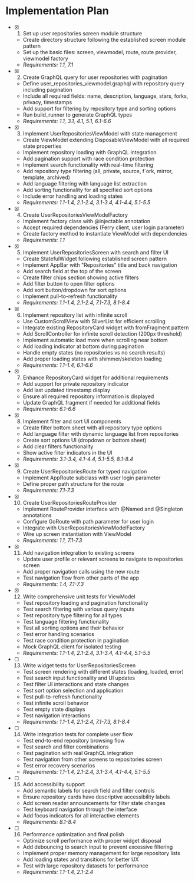# Implementation Plan

- [x] 1. Set up user repositories screen module structure
  - Create directory structure following the established screen module pattern
  - Set up the basic files: screen, viewmodel, route, route provider, viewmodel factory
  - _Requirements: 1.1, 7.1_

- [x] 2. Create GraphQL query for user repositories with pagination
  - Define user_repositories_viewmodel.graphql with repository query including pagination
  - Include all required fields: name, description, language, stars, forks, privacy, timestamps
  - Add support for filtering by repository type and sorting options
  - Run build_runner to generate GraphQL types
  - _Requirements: 1.1, 3.1, 4.1, 5.1, 6.1-6.6_

- [x] 3. Implement UserRepositoriesViewModel with state management
  - Create ViewModel extending DisposableViewModel with all required state properties
  - Implement repository loading with GraphQL integration
  - Add pagination support with race condition protection
  - Implement search functionality with real-time filtering
  - Add repository type filtering (all, private, source, f`ork, mirror, template, archived)
  - Add language filtering with language list extraction
  - Add sorting functionality for all specified sort options
  - Include error handling and loading states
  - _Requirements: 1.1-1.4, 2.1-2.4, 3.1-3.4, 4.1-4.4, 5.1-5.5_

- [x] 4. Create UserRepositoriesViewModelFactory
  - Implement factory class with @injectable annotation
  - Accept required dependencies (Ferry client, user login parameter)
  - Create factory method to instantiate ViewModel with dependencies
  - _Requirements: 1.1_

- [x] 5. Implement UserRepositoriesScreen with search and filter UI
  - Create StatefulWidget following established screen pattern
  - Implement AppBar with "Repositories" title and back navigation
  - Add search field at the top of the screen
  - Create filter chips section showing active filters
  - Add filter button to open filter options
  - Add sort button/dropdown for sort options
  - Implement pull-to-refresh functionality
  - _Requirements: 1.1-1.4, 2.1-2.4, 7.1-7.3, 8.1-8.4_

- [x] 6. Implement repository list with infinite scroll
  - Use CustomScrollView with SliverList for efficient scrolling
  - Integrate existing RepositoryCard widget with fromFragment pattern
  - Add ScrollController for infinite scroll detection (200px threshold)
  - Implement automatic load more when scrolling near bottom
  - Add loading indicator at bottom during pagination
  - Handle empty states (no repositories vs no search results)
  - Add proper loading states with shimmer/skeleton loading
  - _Requirements: 1.1-1.4, 6.1-6.6_

- [x] 7. Enhance RepositoryCard widget for additional requirements
  - Add support for private repository indicator
  - Add last updated timestamp display
  - Ensure all required repository information is displayed
  - Update GraphQL fragment if needed for additional fields
  - _Requirements: 6.1-6.6_

- [x] 8. Implement filter and sort UI components
  - Create filter bottom sheet with all repository type options
  - Add language filter with dynamic language list from repositories
  - Create sort options UI (dropdown or bottom sheet)
  - Add clear filters functionality
  - Show active filter indicators in the UI
  - _Requirements: 3.1-3.4, 4.1-4.4, 5.1-5.5, 8.1-8.4_

- [x] 9. Create UserRepositoriesRoute for typed navigation
  - Implement AppRoute subclass with user login parameter
  - Define proper path structure for the route
  - _Requirements: 7.1-7.3_

- [x] 10. Create UserRepositoriesRouteProvider
  - Implement RouteProvider interface with @Named and @Singleton annotations
  - Configure GoRoute with path parameter for user login
  - Integrate with UserRepositoriesViewModelFactory
  - Wire up screen instantiation with ViewModel
  - _Requirements: 1.1, 7.1-7.3_

- [x] 11. Add navigation integration to existing screens
  - Update user profile or relevant screens to navigate to repositories screen
  - Add proper navigation calls using the new route
  - Test navigation flow from other parts of the app
  - _Requirements: 1.4, 7.1-7.3_

- [x] 12. Write comprehensive unit tests for ViewModel
  - Test repository loading and pagination functionality
  - Test search filtering with various query inputs
  - Test repository type filtering for all types
  - Test language filtering functionality
  - Test all sorting options and their behavior
  - Test error handling scenarios
  - Test race condition protection in pagination
  - Mock GraphQL client for isolated testing
  - _Requirements: 1.1-1.4, 2.1-2.4, 3.1-3.4, 4.1-4.4, 5.1-5.5_

- [ ] 13. Write widget tests for UserRepositoriesScreen
  - Test screen rendering with different states (loading, loaded, error)
  - Test search input functionality and UI updates
  - Test filter UI interactions and state changes
  - Test sort option selection and application
  - Test pull-to-refresh functionality
  - Test infinite scroll behavior
  - Test empty state displays
  - Test navigation interactions
  - _Requirements: 1.1-1.4, 2.1-2.4, 7.1-7.3, 8.1-8.4_

- [ ] 14. Write integration tests for complete user flow
  - Test end-to-end repository browsing flow
  - Test search and filter combinations
  - Test pagination with real GraphQL integration
  - Test navigation from other screens to repositories screen
  - Test error recovery scenarios
  - _Requirements: 1.1-1.4, 2.1-2.4, 3.1-3.4, 4.1-4.4, 5.1-5.5_

- [ ] 15. Add accessibility support
  - Add semantic labels for search field and filter controls
  - Ensure repository cards have descriptive accessibility labels
  - Add screen reader announcements for filter state changes
  - Test keyboard navigation through the interface
  - Add focus indicators for all interactive elements
  - _Requirements: 8.1-8.4_

- [ ] 16. Performance optimization and final polish
  - Optimize scroll performance with proper widget disposal
  - Add debouncing to search input to prevent excessive filtering
  - Implement proper memory management for large repository lists
  - Add loading states and transitions for better UX
  - Test with large repository datasets for performance
  - _Requirements: 1.1-1.4, 2.1-2.4_